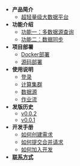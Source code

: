 - **产品简介**
  - [超轻量级大数据平台](/zh-cn/introduce/introduce.md)
- **功能介绍**
  - [功能一：多数据源查询](/zh-cn/demo/demo1.md)
  - [功能二：数据同步](/zh-cn/demo/demo2.md)
- **项目部署**
  - [Docker部署](/zh-cn/deploy/docker-deploy.md)
  - [源码部署](/zh-cn/deploy/source-deploy.md)
- **使用说明**
  - [登录](/zh-cn/reference/login.md)
  - [计算集群](/zh-cn/reference/calculate.md)
  - [数据源](/zh-cn/reference/datasource.md)
  - [作业流](/zh-cn/reference/workflow.md)
- **发版历史**
  - [v0.0.2](/zh-cn/version/0-0-2.md)
  - [v0.0.1](/zh-cn/version/0-0-1.md)
- **开发手册**
  - [如何创建需求](/zh-cn/develop/create_issue.md)
  - [如何提交合并请求](/zh-cn/develop/create_pr.md)
  - [如何加入开发](/zh-cn/develop/join.md)
- [**联系方式**](/zh-cn/link/link.md)
